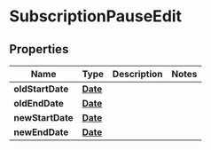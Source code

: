 

# SubscriptionPauseEdit

## Properties

Name | Type | Description | Notes
------------ | ------------- | ------------- | -------------
**oldStartDate** | [**Date**](Date.md) |  | 
**oldEndDate** | [**Date**](Date.md) |  | 
**newStartDate** | [**Date**](Date.md) |  | 
**newEndDate** | [**Date**](Date.md) |  | 




